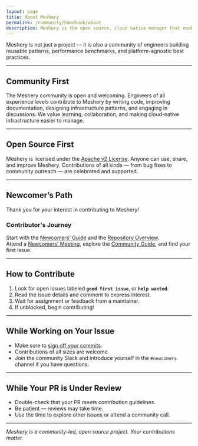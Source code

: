 ```yaml
---
layout: page
title: About Meshery
permalink: /community/handbook/about
description: Meshery is the open source, cloud native manager that enables the collaborative design and operation of infrastructure and applications. It is a self-service platform that integrates lifecycle, configuration, and performance management features for Kubernetes and cloud-native environments.
---
```


Meshery is not just a project — it is also a community of engineers building reusable patterns, performance benchmarks, and platform-agnostic best practices.

---

## Community First

The Meshery community is open and welcoming. Engineers of all experience levels contribute to Meshery by writing code, improving documentation, designing infrastructure patterns, and engaging in discussions. We value learning, collaboration, and making cloud-native infrastructure easier to manage.

---

## Open Source First

Meshery is licensed under the [Apache v2 License](https://www.apache.org/licenses/LICENSE-2.0). Anyone can use, share, and improve Meshery. Contributions of all kinds — from bug fixes to community outreach — are celebrated and supported.

---


## Newcomer’s Path

Thank you for your interest in contributing to Meshery!

### Contributor's Journey

Start with the [Newcomers’ Guide](/newcomers) and the [Repository Overview](/community/handbook/repository-overview).  
Attend a [Newcomers’ Meeting](/calendar), explore the [Community Guide](/community/handbook/community), and find your first issue.

---

## How to Contribute

1. Look for open issues labeled **`good first issue`**, or **`help wanted`**.
2. Read the issue details and comment to express interest.
3. Wait for assignment or feedback from a maintainer.
4. If unblocked, begin contributing!

---

## While Working on Your Issue

- Make sure to [sign off your commits](https://docs.github.com/en/github/committing-changes-to-your-project/signing-commits).
- Contributions of all sizes are welcome.
- Join the community Slack and introduce yourself in the `#newcomers` channel if you have questions.

---

## While Your PR is Under Review

- Double-check that your PR meets contribution guidelines.
- Be patient — reviews may take time.
- Use the time to explore other issues or attend a community call.

---

_Meshery is a community-led, open source project. Your contributions matter._
